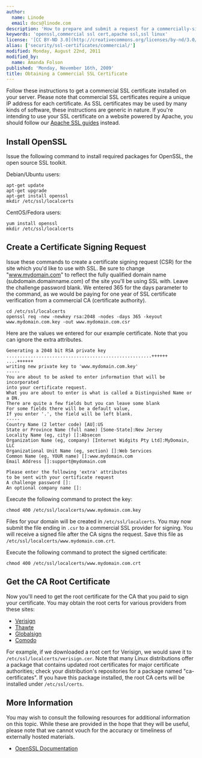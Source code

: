 ```yaml
---
author:
  name: Linode
  email: docs@linode.com
description: 'How to prepare and submit a request for a commercially-signed SSL certificate.'
keywords: 'openssl,commercial ssl cert,apache ssl,ssl linux'
license: '[CC BY-ND 3.0](http://creativecommons.org/licenses/by-nd/3.0/us/)'
alias: ['security/ssl-certificates/commercial/']
modified: Monday, August 22nd, 2011
modified_by:
  name: Amanda Folson
published: 'Monday, November 16th, 2009'
title: Obtaining a Commercial SSL Certificate
---
```


Follow these instructions to get a commercial SSL certificate installed on your server. Please note that commercial SSL certificates require a unique IP address for each certificate. As SSL certificates may be used by many kinds of software, these instructions are generic in nature. If you're intending to use your SSL certificate on a website powered by Apache, you should follow our [Apache SSL guides](/docs/web-servers/apache/ssl-guides/) instead.

Install OpenSSL
---------------

Issue the following command to install required packages for OpenSSL, the open source SSL toolkit.

Debian/Ubuntu users:

    apt-get update
    apt-get upgrade
    apt-get install openssl
    mkdir /etc/ssl/localcerts

CentOS/Fedora users:

    yum install openssl
    mkdir /etc/ssl/localcerts

Create a Certificate Signing Request
------------------------------------

Issue these commands to create a certificate signing request (CSR) for the site which you'd like to use with SSL. Be sure to change "www.mydomain.com" to reflect the fully qualified domain name (subdomain.domainname.com) of the site you'll be using SSL with. Leave the challenge password blank. We entered 365 for the days parameter to the command, as we would be paying for one year of SSL certificate verification from a commercial CA (certificate authority).

    cd /etc/ssl/localcerts
    openssl req -new -newkey rsa:2048 -nodes -days 365 -keyout www.mydomain.com.key -out www.mydomain.com.csr

Here are the values we entered for our example certificate. Note that you can ignore the extra attributes.

    Generating a 2048 bit RSA private key
    ......................................................++++++
    ....++++++
    writing new private key to 'www.mydomain.com.key'
    -----
    You are about to be asked to enter information that will be incorporated
    into your certificate request.
    What you are about to enter is what is called a Distinguished Name or a DN.
    There are quite a few fields but you can leave some blank
    For some fields there will be a default value,
    If you enter '.', the field will be left blank.
    -----
    Country Name (2 letter code) [AU]:US
    State or Province Name (full name) [Some-State]:New Jersey
    Locality Name (eg, city) []:Absecon
    Organization Name (eg, company) [Internet Widgits Pty Ltd]:MyDomain, LLC
    Organizational Unit Name (eg, section) []:Web Services
    Common Name (eg, YOUR name) []:www.mydomain.com
    Email Address []:support@mydomain.com

    Please enter the following 'extra' attributes
    to be sent with your certificate request
    A challenge password []:
    An optional company name []:

Execute the following command to protect the key:

    chmod 400 /etc/ssl/localcerts/www.mydomain.com.key

Files for your domain will be created in `/etc/ssl/localcerts`. You may now submit the file ending in `.csr` to a commercial SSL provider for signing. You will receive a signed file after the CA signs the request. Save this file as `/etc/ssl/localcerts/www.mydomain.com.crt`.

Execute the following command to protect the signed certificate:

    chmod 400 /etc/ssl/localcerts/www.mydomain.com.crt

Get the CA Root Certificate
---------------------------

Now you'll need to get the root certificate for the CA that you paid to sign your certificate. You may obtain the root certs for various providers from these sites:

-   [Verisign](https://knowledge.verisign.com/support/ssl-certificates-support/index.html)
-   [Thawte](http://www.thawte.com/roots/index.html)
-   [Globalsign](http://secure.globalsign.net/cacert/)
-   [Comodo](https://support.comodo.com/index.php?_m=downloads&_a=view&parentcategoryid=1&pcid=0&nav=0)

For example, if we downloaded a root cert for Verisign, we would save it to `/etc/ssl/localcerts/verisign.cer`. Note that many Linux distributions offer a package that contains updated root certificates for major certificate authorities; check your distribution's repositories for a package named "ca-certificates". If you have this package installed, the root CA certs will be installed under `/etc/ssl/certs`.

More Information
----------------

You may wish to consult the following resources for additional information on this topic. While these are provided in the hope that they will be useful, please note that we cannot vouch for the accuracy or timeliness of externally hosted materials.

- [OpenSSL Documentation](http://www.openssl.org/docs/)



